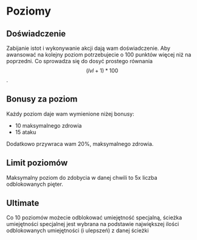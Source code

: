 # Poziomy

## Doświadczenie

Zabijanie istot i wykonywanie akcji dają wam doświadczenie. Aby awansować na kolejny poziom potrzebujecie o 100 punktów więcej niż na poprzedni. Co sprowadza się do dosyć prostego równania $$(lvl+1) * 100$$.

## Bonusy za poziom

Każdy poziom daje wam wymienione niżej bonusy:

* 10 maksymalnego zdrowia
* 15 ataku

Dodatkowo przywraca wam 20%, maksymalnego zdrowia.

## Limit poziomów

Maksymalny poziom do zdobycia w danej chwili to 5x liczba odblokowanych pięter.

## Ultimate

Co 10 poziomów możecie odblokować umiejętność specjalną, ścieżka umiejętności specjalnej jest wybrana na podstawie największej ilości odblokowanych umiejętności (i ulepszeń) z danej ścieżki

